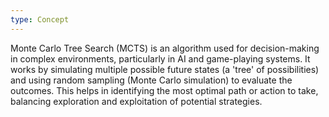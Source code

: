 ```yaml
---
type: Concept
---
```


Monte Carlo Tree Search (MCTS) is an algorithm used for decision-making in complex environments, particularly in AI and game-playing systems. It works by simulating multiple possible future states (a 'tree' of possibilities) and using random sampling (Monte Carlo simulation) to evaluate the outcomes. This helps in identifying the most optimal path or action to take, balancing exploration and exploitation of potential strategies.